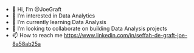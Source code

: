 - 👋 Hi, I’m @JoeGraft
- 👀 I’m interested in Data Analytics
- 🌱 I’m currently learning Data Analysis
- 💞️ I’m looking to collaborate on building Data Analysis projects
- 📫 How to reach me https://www.linkedin.com/in/seffah-de-graft-joe-8a58ab25a

<!---
JoeGraft/JoeGraft is a ✨ special ✨ repository because its `README.md` (this file) appears on your GitHub profile.
You can click the Preview link to take a look at your changes.
--->
